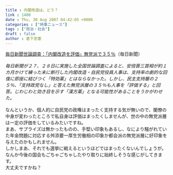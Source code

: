 ```yaml
---
title : 内閣改造は、どう？
link : 1408
date : Thu, 30 Aug 2007 04:42:05 +0000
categories : ["時事ニュース"]
tags : ["政治・社会"]
draft : false
author : 倉下忠憲
---
```


<A HREF="http://www.mainichi-msn.co.jp/seiji/feature/news/20070829k0000m010172000c.html" TARGET="_blank">毎日新聞世論調査：「内閣改造を評価」無党派で３５％</A>（毎日新聞）<BR><BR><I>毎日新聞が２７、２８日に実施した全国世論調査によると、安倍晋三首相が約１カ月かけて練った末に断行した内閣改造・自民党役員人事は、支持率の劇的な回復に即座に結びつく「特効薬」とはならなかった。しかし、民主支持層の２５％、「支持政党なし」と答えた無党派層の３５％も人事を「評価する」と回答。じわじわと効き目を示す「漢方薬」となる可能性があることをうかがわせた。</I><BR><BR>なんというか、個人的に自民党の政権はまったく支持する気が無いので、閣僚の中身が変わったところで私自身は評価はまったくしませんが、世の中の無党派層は一定の評価をしているみたいですね。<BR>まあ、サプライズは無かったものの、手堅い印象もあるし、なにより騒がれていた年金問題に対応する舛添要一厚生労働相の印象か都会派の無党派層に好印象を与えたのかもしれません。<BR>しかしまあ、それでも選挙に戦えるというほどではまったくないんでしょうが。なんか今後の国会もごちゃごちゃしたやり取りに始終しそうな感じがしてきます。<BR>大丈夫ですかね？<br><br>
